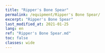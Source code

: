 ```yaml
---
title: "Ripper's Bone Spear"
permalink: /equipment/Ripper's Bone Spear/
excerpt: "Ripper's Bone Spear"
last_modified_at: 2021-01-25
lang: en
ref: "Ripper's Bone Spear.md"
toc: false
classes: wide
---
```


